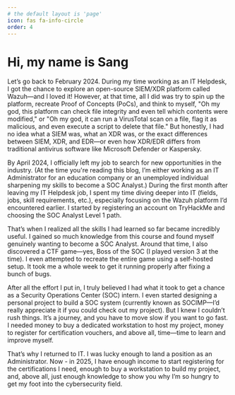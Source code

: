 ```yaml
---
# the default layout is 'page'
icon: fas fa-info-circle
order: 4
---
```


# Hi, my name is Sang 
Let’s go back to February 2024. During my time working as an IT Helpdesk, I got the chance to explore an open-source SIEM/XDR platform called Wazuh—and I loved it! However, at that time, all I did was try to spin up the platform, recreate Proof of Concepts (PoCs), and think to myself, "Oh my god, this platform can check file integrity and even tell which contents were modified," or "Oh my god, it can run a VirusTotal scan on a file, flag it as malicious, and even execute a script to delete that file." But honestly, I had no idea what a SIEM was, what an XDR was, or the exact differences between SIEM, XDR, and EDR—or even how XDR/EDR differs from traditional antivirus software like Microsoft Defender or Kaspersky.

By April 2024, I officially left my job to search for new opportunities in the industry. (At the time you're reading this blog, I’m either working as an IT Administrator for an education company or an unemployed individual sharpening my skills to become a SOC Analyst.) During the first month after leaving my IT Helpdesk job, I spent my time diving deeper into IT (fields, jobs, skill requirements, etc.), especially focusing on the Wazuh platform I’d encountered earlier. I started by registering an account on TryHackMe and choosing the SOC Analyst Level 1 path.

That’s when I realized all the skills I had learned so far became incredibly useful. I gained so much knowledge from this course and found myself genuinely wanting to become a SOC Analyst. Around that time, I also discovered a CTF game—yes, Boss of the SOC (I played version 3 at the time). I even attempted to recreate the entire game using a self-hosted setup. It took me a whole week to get it running properly after fixing a bunch of bugs.

After all the effort I put in, I truly believed I had what it took to get a chance as a Security Operations Center (SOC) intern. I even started designing a personal project to build a SOC system (currently known as SOCIMP—I’d really appreciate it if you could check out my project). But I knew I couldn’t rush things. It’s a journey, and you have to move slow if you want to go fast. I needed money to buy a dedicated workstation to host my project, money to register for certification vouchers, and above all, time—time to learn and improve myself.

That’s why I returned to IT. I was lucky enough to land a position as an Administrator. Now - in 2025, I have enough income to start registering for the certifications I need, enough to buy a workstation to build my project, and, above all, just enough knowledge to show you why I’m so hungry to get my foot into the cybersecurity field.
